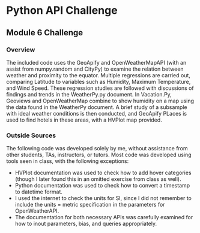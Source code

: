 # Python API Challenge
## Module 6 Challenge 
### Overview

The included code uses the GeoApify and OpenWeatherMapAPI (with an assist from numpy.random and CityPy) to examine the relation between weather and proximity to the equator. Multiple regressions are carried out, comparing Latitude to variables such as Humidity, Maximum Temperature, and Wind Speed. These regression studies are followed with discussions of findings and trends in the WeatherPy.py document. In Vacation.Py, Geoviews and OpenWeatherMap combine to show humidity on a map using the data found in the WeatherPy document. A brief study of a subsample with ideal weather conditions is then conducted, and GeoApify PLaces is used to find hotels in these areas, with a HVPlot map provided.  

### Outside Sources
The following code was developed solely by me, without assistance from other students, TAs, instructors, or tutors. Most code was developed using tools seen in class, with the following exceptions:
- HVPlot documentation was used to check how to add hover categories (though I later found this in an omitted exercise from class as well).
- Python documentation was used to check how to convert a timestamp to datetime format. 
- I used the internet to check the units for SI, since I did not remember to include the units = metric specification in the parameters for OpenWeatherAPI. 
- The documentation for both necessary APIs was carefully examined for how to inout parameters, bias, and queries appropriately. 